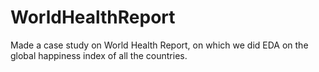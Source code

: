 # WorldHealthReport
Made a case study on World Health Report, on which we did EDA on the global happiness index of all the countries.

